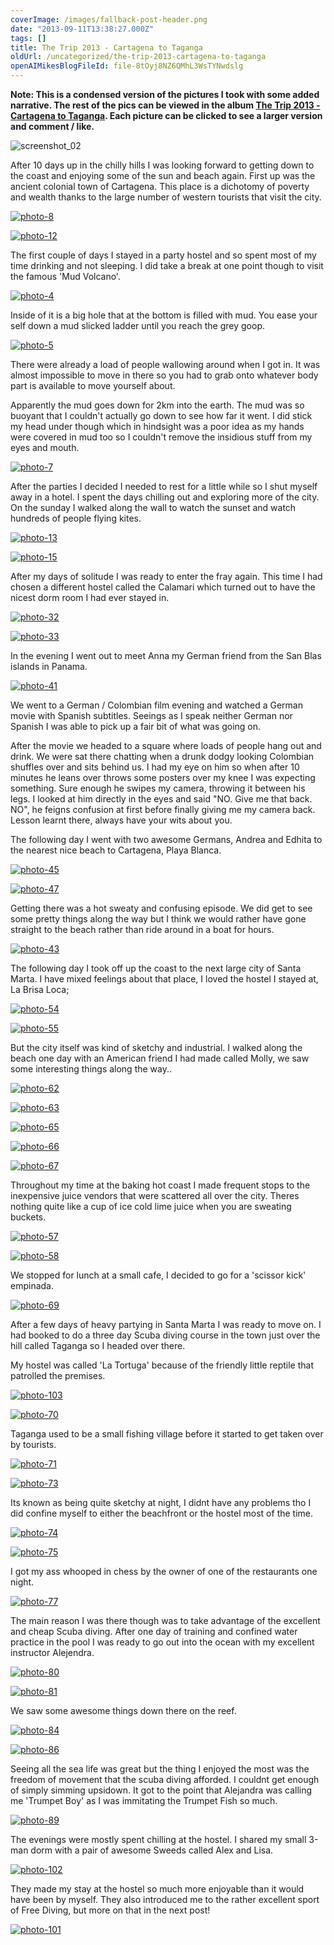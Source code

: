 ```yaml
---
coverImage: /images/fallback-post-header.png
date: "2013-09-11T13:38:27.000Z"
tags: []
title: The Trip 2013 - Cartagena to Taganga
oldUrl: /uncategorized/the-trip-2013-cartagena-to-taganga
openAIMikesBlogFileId: file-8tOyj8NZ6QMhL3WsTYNwdslg
---
```


**Note: This is a condensed version of the pictures I took with some added narrative. The rest of the pics can be viewed in the album [The Trip 2013 - Cartagena to Taganga](https://www.facebook.com/media/set/?set=a.10151882459876031.1073741846.593661030&type=1&l=ac7f9a9f1a). Each picture can be clicked to see a larger version and comment / like.**

![screenshot_02](https://www.mikecann.blog/wp-content/uploads/2013/09/screenshot_02.png)

After 10 days up in the chilly hills I was looking forward to getting down to the coast and enjoying some of the sun and beach again. First up was the ancient colonial town of Cartagena. This place is a dichotomy of poverty and wealth thanks to the large number of western tourists that visit the city.

<!-- more -->

[![photo-8](https://www.mikecann.blog/wp-content/uploads/2013/09/photo-810.jpg)](https://www.facebook.com/photo.php?fbid=10151882460491031&set=a.10151882459876031.1073741846.593661030&type=3&theater)

[![photo-12](https://www.mikecann.blog/wp-content/uploads/2013/09/photo-125.jpg)](https://www.facebook.com/photo.php?fbid=10151882464976031&set=a.10151882459876031.1073741846.593661030&type=3&theater)

The first couple of days I stayed in a party hostel and so spent most of my time drinking and not sleeping. I did take a break at one point though to visit the famous 'Mud Volcano'.

[![photo-4](https://www.mikecann.blog/wp-content/uploads/2013/09/photo-410.jpg)](https://www.facebook.com/photo.php?fbid=10151882461726031&set=a.10151882459876031.1073741846.593661030&type=3&theater)

Inside of it is a big hole that at the bottom is filled with mud. You ease your self down a mud slicked ladder until you reach the grey goop.

[![photo-5](https://www.mikecann.blog/wp-content/uploads/2013/09/photo-510.jpg)](https://www.facebook.com/photo.php?fbid=10151882461741031&set=a.10151882459876031.1073741846.593661030&type=3&theater)

There were already a load of people wallowing around when I got in. It was almost impossible to move in there so you had to grab onto whatever body part is available to move yourself about.

Apparently the mud goes down for 2km into the earth. The mud was so buoyant that I couldn't actually go down to see how far it went. I did stick my head under though which in hindsight was a poor idea as my hands were covered in mud too so I couldn't remove the insidious stuff from my eyes and mouth.

[![photo-7](https://www.mikecann.blog/wp-content/uploads/2013/09/photo-710.jpg)](https://www.facebook.com/photo.php?fbid=10151882464016031&set=a.10151882459876031.1073741846.593661030&type=3&theater)

After the parties I decided I needed to rest for a little while so I shut myself away in a hotel. I spent the days chilling out and exploring more of the city. On the sunday I walked along the wall to watch the sunset and watch hundreds of people flying kites.

[![photo-13](https://www.mikecann.blog/wp-content/uploads/2013/09/photo-131.jpg)](https://www.facebook.com/photo.php?fbid=10151882465041031&set=a.10151882459876031.1073741846.593661030&type=3&theater)

[![photo-15](https://www.mikecann.blog/wp-content/uploads/2013/09/photo-151.jpg)](https://www.facebook.com/photo.php?fbid=10151882465856031&set=a.10151882459876031.1073741846.593661030&type=3&theater)

After my days of solitude I was ready to enter the fray again. This time I had chosen a different hostel called the Calamari which turned out to have the nicest dorm room I had ever stayed in.

[![photo-32](https://www.mikecann.blog/wp-content/uploads/2013/09/photo-321.jpg)](https://www.facebook.com/photo.php?fbid=10151882469691031&set=a.10151882459876031.1073741846.593661030&type=3&theater)

[![photo-33](https://www.mikecann.blog/wp-content/uploads/2013/09/photo-331.jpg)](https://www.facebook.com/photo.php?fbid=10151882469816031&set=a.10151882459876031.1073741846.593661030&type=3&theater)

In the evening I went out to meet Anna my German friend from the San Blas islands in Panama.

[![photo-41](https://www.mikecann.blog/wp-content/uploads/2013/09/photo-411.jpg)](https://www.facebook.com/photo.php?fbid=10151882471971031&set=a.10151882459876031.1073741846.593661030&type=3&theater)

We went to a German / Colombian film evening and watched a German movie with Spanish subtitles. Seeings as I speak neither German nor Spanish I was able to pick up a fair bit of what was going on.

After the movie we headed to a square where loads of people hang out and drink. We were sat there chatting when a drunk dodgy looking Colombian shuffles over and sits behind us. I had my eye on him so when after 10 minutes he leans over throws some posters over my knee I was expecting something. Sure enough he swipes my camera, throwing it between his legs. I looked at him directly in the eyes and said "NO. Give me that back. NO", he feigns confusion at first before finally giving me my camera back. Lesson learnt there, always have your wits about you.

The following day I went with two awesome Germans, Andrea and Edhita to the nearest nice beach to Cartagena, Playa Blanca.

[![photo-45](https://www.mikecann.blog/wp-content/uploads/2013/09/photo-451.jpg)](https://www.facebook.com/photo.php?fbid=10151882472971031&set=a.10151882459876031.1073741846.593661030&type=3&theater)

[![photo-47](https://www.mikecann.blog/wp-content/uploads/2013/09/photo-471.jpg)](https://www.facebook.com/photo.php?fbid=10151882473936031&set=a.10151882459876031.1073741846.593661030&type=3&theater)

Getting there was a hot sweaty and confusing episode. We did get to see some pretty things along the way but I think we would rather have gone straight to the beach rather than ride around in a boat for hours.

[![photo-43](https://www.mikecann.blog/wp-content/uploads/2013/09/photo-431.jpg)](https://www.facebook.com/photo.php?fbid=10151882472886031&set=a.10151882459876031.1073741846.593661030&type=3&theater)

The following day I took off up the coast to the next large city of Santa Marta. I have mixed feelings about that place, I loved the hostel I stayed at, La Brisa Loca;

[![photo-54](https://www.mikecann.blog/wp-content/uploads/2013/09/photo-541.jpg)](https://www.facebook.com/photo.php?fbid=10151882476456031&set=a.10151882459876031.1073741846.593661030&type=3&theater)

[![photo-55](https://www.mikecann.blog/wp-content/uploads/2013/09/photo-551.jpg)](https://www.facebook.com/photo.php?fbid=10151882476236031&set=a.10151882459876031.1073741846.593661030&type=3&theater)

But the city itself was kind of sketchy and industrial. I walked along the beach one day with an American friend I had made called Molly, we saw some interesting things along the way..

[![photo-62](https://www.mikecann.blog/wp-content/uploads/2013/09/photo-621.jpg)](https://www.facebook.com/photo.php?fbid=10151882477886031&set=a.10151882459876031.1073741846.593661030&type=3&theater)

[![photo-63](https://www.mikecann.blog/wp-content/uploads/2013/09/photo-631.jpg)](https://www.facebook.com/photo.php?fbid=10151882477816031&set=a.10151882459876031.1073741846.593661030&type=3&theater)

[![photo-65](https://www.mikecann.blog/wp-content/uploads/2013/09/photo-651.jpg)](https://www.facebook.com/photo.php?fbid=10151882478341031&set=a.10151882459876031.1073741846.593661030&type=3&theater)

[![photo-66](https://www.mikecann.blog/wp-content/uploads/2013/09/photo-661.jpg)](https://www.facebook.com/photo.php?fbid=10151882478321031&set=a.10151882459876031.1073741846.593661030&type=3&theater)

[![photo-67](https://www.mikecann.blog/wp-content/uploads/2013/09/photo-671.jpg)](https://www.facebook.com/photo.php?fbid=10151882478531031&set=a.10151882459876031.1073741846.593661030&type=3&theater)

Throughout my time at the baking hot coast I made frequent stops to the inexpensive juice vendors that were scattered all over the city. Theres nothing quite like a cup of ice cold lime juice when you are sweating buckets.

[![photo-57](https://www.mikecann.blog/wp-content/uploads/2013/09/photo-571.jpg)](https://www.facebook.com/photo.php?fbid=10151882476701031&set=a.10151882459876031.1073741846.593661030&type=3&theater)

[![photo-58](https://www.mikecann.blog/wp-content/uploads/2013/09/photo-581.jpg)](https://www.facebook.com/photo.php?fbid=10151882477111031&set=a.10151882459876031.1073741846.593661030&type=3&theater)

We stopped for lunch at a small cafe, I decided to go for a 'scissor kick' empinada.

[![photo-69](https://www.mikecann.blog/wp-content/uploads/2013/09/photo-691.jpg)](https://www.facebook.com/photo.php?fbid=10151882479166031&set=a.10151882459876031.1073741846.593661030&type=3&theater)

After a few days of heavy partying in Santa Marta I was ready to move on. I had booked to do a three day Scuba diving course in the town just over the hill called Taganga so I headed over there.

My hostel was called 'La Tortuga' because of the friendly little reptile that patrolled the premises.

[![photo-103](https://www.mikecann.blog/wp-content/uploads/2013/09/photo-1031.jpg)](https://www.facebook.com/photo.php?fbid=10151882488506031&set=a.10151882459876031.1073741846.593661030&type=3&theater)

[![photo-70](https://www.mikecann.blog/wp-content/uploads/2013/09/photo-701.jpg)](https://www.facebook.com/photo.php?fbid=10151882479191031&set=a.10151882459876031.1073741846.593661030&type=3&theater)

Taganga used to be a small fishing village before it started to get taken over by tourists.

[![photo-71](https://www.mikecann.blog/wp-content/uploads/2013/09/photo-711.jpg)](https://www.facebook.com/photo.php?fbid=10151882480036031&set=a.10151882459876031.1073741846.593661030&type=3&theater)

[![photo-73](https://www.mikecann.blog/wp-content/uploads/2013/09/photo-731.jpg)](https://www.facebook.com/photo.php?fbid=10151882480371031&set=a.10151882459876031.1073741846.593661030&type=3&theater)

Its known as being quite sketchy at night, I didnt have any problems tho I did confine myself to either the beachfront or the hostel most of the time.

[![photo-74](https://www.mikecann.blog/wp-content/uploads/2013/09/photo-741.jpg)](https://www.facebook.com/photo.php?fbid=10151882480821031&set=a.10151882459876031.1073741846.593661030&type=3&theater)

[![photo-75](https://www.mikecann.blog/wp-content/uploads/2013/09/photo-751.jpg)](https://www.facebook.com/photo.php?fbid=10151882480916031&set=a.10151882459876031.1073741846.593661030&type=3&theater)

I got my ass whooped in chess by the owner of one of the restaurants one night.

[![photo-77](https://www.mikecann.blog/wp-content/uploads/2013/09/photo-771.jpg)](https://www.facebook.com/photo.php?fbid=10151882481426031&set=a.10151882459876031.1073741846.593661030&type=3&theater)

The main reason I was there though was to take advantage of the excellent and cheap Scuba diving. After one day of training and confined water practice in the pool I was ready to go out into the ocean with my excellent instructor Alejendra.

[![photo-80](https://www.mikecann.blog/wp-content/uploads/2013/09/photo-801.jpg)](https://www.facebook.com/photo.php?fbid=10151882481891031&set=a.10151882459876031.1073741846.593661030&type=3&theater)

[![photo-81](https://www.mikecann.blog/wp-content/uploads/2013/09/photo-811.jpg)](https://www.facebook.com/photo.php?fbid=10151882482391031&set=a.10151882459876031.1073741846.593661030&type=3&theater)

We saw some awesome things down there on the reef.

[![photo-84](https://www.mikecann.blog/wp-content/uploads/2013/09/photo-841.jpg)](https://www.facebook.com/photo.php?fbid=10151882483541031&set=a.10151882459876031.1073741846.593661030&type=3&theater)

[![photo-86](https://www.mikecann.blog/wp-content/uploads/2013/09/photo-861.jpg)](https://www.facebook.com/photo.php?fbid=10151882483986031&set=a.10151882459876031.1073741846.593661030&type=3&theater)

Seeing all the sea life was great but the thing I enjoyed the most was the freedom of movement that the scuba diving afforded. I couldnt get enough of simply simming upsidown. It got to the point that Alejandra was calling me 'Trumpet Boy' as I was immitating the Trumpet Fish so much.

[![photo-89](https://www.mikecann.blog/wp-content/uploads/2013/09/photo-891.jpg)](https://www.facebook.com/photo.php?fbid=10151882484611031&set=a.10151882459876031.1073741846.593661030&type=3&theater)

The evenings were mostly spent chilling at the hostel. I shared my small 3-man dorm with a pair of awesome Sweeds called Alex and Lisa.

[![photo-102](https://www.mikecann.blog/wp-content/uploads/2013/09/photo-1021.jpg)](https://www.facebook.com/photo.php?fbid=10151882488306031&set=a.10151882459876031.1073741846.593661030&type=3&theater)

They made my stay at the hostel so much more enjoyable than it would have been by myself. They also introduced me to the rather excellent sport of Free Diving, but more on that in the next post!

[![photo-101](https://www.mikecann.blog/wp-content/uploads/2013/09/photo-1011.jpg)](https://www.facebook.com/photo.php?fbid=10151882488146031&set=a.10151882459876031.1073741846.593661030&type=3&theater)
